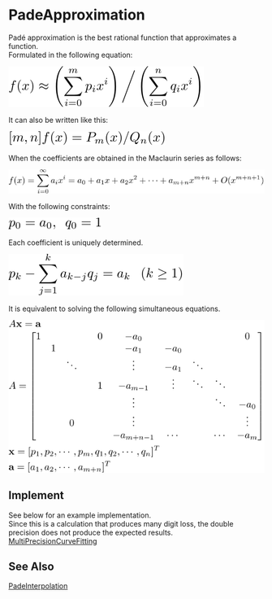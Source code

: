 # PadeApproximation

Padé approximation is the best rational function that approximates a function.  
Formulated in the following equation:  

![pade1](https://github.com/tk-yoshimura/PadeApproximation/blob/main/figures/pade1.svg)  

It can also be written like this:  

![pade2](https://github.com/tk-yoshimura/PadeApproximation/blob/main/figures/pade2.svg)  

When the coefficients are obtained in the Maclaurin series as follows:

![pade3](https://github.com/tk-yoshimura/PadeApproximation/blob/main/figures/pade3.svg)  

With the following constraints:

![pade4](https://github.com/tk-yoshimura/PadeApproximation/blob/main/figures/pade4.svg)  

Each coefficient is uniquely determined.

![pade5](https://github.com/tk-yoshimura/PadeApproximation/blob/main/figures/pade5.svg)  

It is equivalent to solving the following simultaneous equations.

![pade6](https://github.com/tk-yoshimura/PadeApproximation/blob/main/figures/pade6.svg)  

## Implement
See below for an example implementation.  
Since this is a calculation that produces many digit loss, the double precision does not produce the expected results.  
[MultiPrecisionCurveFitting](https://github.com/tk-yoshimura/MultiPrecisionCurveFitting)

## See Also
[PadeInterpolation](https://github.com/tk-yoshimura/PadeInterpolation)